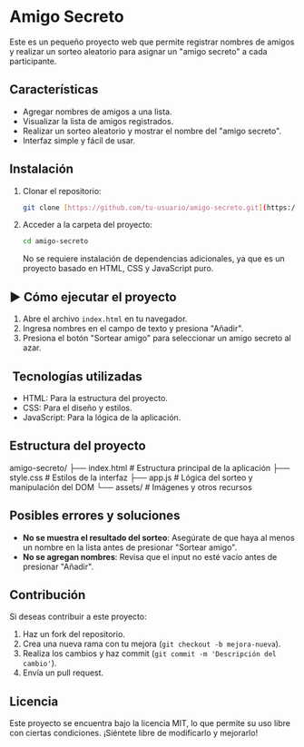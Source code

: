 #  Amigo Secreto

Este es un pequeño proyecto web que permite registrar nombres de amigos y realizar un sorteo aleatorio para asignar un "amigo secreto" a cada participante.

##  Características

* Agregar nombres de amigos a una lista.
* Visualizar la lista de amigos registrados.
* Realizar un sorteo aleatorio y mostrar el nombre del "amigo secreto".
* Interfaz simple y fácil de usar.

##  Instalación

1.  Clonar el repositorio:

    ```bash
    git clone [https://github.com/tu-usuario/amigo-secreto.git](https://github.com/tu-usuario/amigo-secreto.git)
    ```

2.  Acceder a la carpeta del proyecto:

    ```bash
    cd amigo-secreto
    ```

    No se requiere instalación de dependencias adicionales, ya que es un proyecto basado en HTML, CSS y JavaScript puro.

## ▶️ Cómo ejecutar el proyecto

1.  Abre el archivo `index.html` en tu navegador.
2.  Ingresa nombres en el campo de texto y presiona "Añadir".
3.  Presiona el botón "Sortear amigo" para seleccionar un amigo secreto al azar.

## ️ Tecnologías utilizadas

* HTML: Para la estructura del proyecto.
* CSS: Para el diseño y estilos.
* JavaScript: Para la lógica de la aplicación.

##  Estructura del proyecto

amigo-secreto/
├──  index.html       # Estructura principal de la aplicación
├──  style.css        # Estilos de la interfaz
├──  app.js           # Lógica del sorteo y manipulación del DOM
└──  assets/         # Imágenes y otros recursos

##  Posibles errores y soluciones

* **No se muestra el resultado del sorteo**: Asegúrate de que haya al menos un nombre en la lista antes de presionar "Sortear amigo".
* **No se agregan nombres**: Revisa que el input no esté vacío antes de presionar "Añadir".

##  Contribución

Si deseas contribuir a este proyecto:

1.  Haz un fork del repositorio.
2.  Crea una nueva rama con tu mejora (`git checkout -b mejora-nueva`).
3.  Realiza los cambios y haz commit (`git commit -m 'Descripción del cambio'`).
4.  Envía un pull request.

##  Licencia

Este proyecto se encuentra bajo la licencia MIT, lo que permite su uso libre con ciertas condiciones. ¡Siéntete libre de modificarlo y mejorarlo! 
